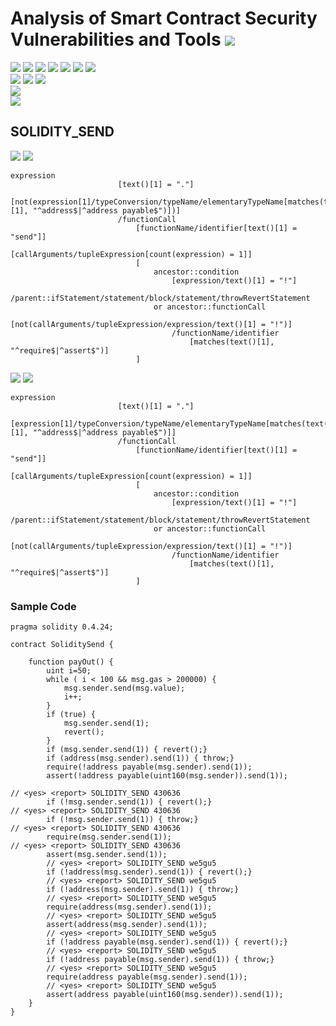 # Analysis of Smart Contract Security Vulnerabilities and Tools ![](https://img.shields.io/badge/-Live-brightgreen)
![](https://img.shields.io/badge/Batch-20CYS-green) ![](https://img.shields.io/badge/Batch-UG21CYS-lightgreen) ![](https://img.shields.io/badge/Batch-PG21CYS-green) ![](https://img.shields.io/badge/Batch-UG22CYS-lightgreen) ![](https://img.shields.io/badge/Batch-PG21CYS-green) ![](https://img.shields.io/badge/Batch-PhD-darkgreen) ![](https://img.shields.io/badge/-B_RIG-darkgreen)<br/>   ![](https://img.shields.io/badge/BlockchainCourse-20CY712-green)  ![](https://img.shields.io/badge/-M.Tech_Dissertation-blue) ![](https://img.shields.io/badge/Focus-Smart_Contract_Security-yellow) <br/>
![](https://img.shields.io/badge/Blockchain-Ethereum-blue)   <br/> 
![](https://img.shields.io/badge/Language-Solidity-blue)

## SOLIDITY_SEND

![](https://img.shields.io/badge/Pattern_ID-430636-gold) ![](https://img.shields.io/badge/Severity-1-brown) 

```
expression
                        [text()[1] = "."]
                        [not(expression[1]/typeConversion/typeName/elementaryTypeName[matches(text()[1], "^address$|^address payable$")])]
                        /functionCall
                            [functionName/identifier[text()[1] = "send"]]
                            [callArguments/tupleExpression[count(expression) = 1]]
                            [
                                ancestor::condition
                                    [expression/text()[1] = "!"]
                                    /parent::ifStatement/statement/block/statement/throwRevertStatement
                                or ancestor::functionCall
                                    [not(callArguments/tupleExpression/expression/text()[1] = "!")]
                                    /functionName/identifier
                                        [matches(text()[1], "^require$|^assert$")]
                            ]
```

![](https://img.shields.io/badge/Pattern_ID-we5gu5-gold) ![](https://img.shields.io/badge/Severity-1-brown) 

```
expression
                        [text()[1] = "."]
                        [expression[1]/typeConversion/typeName/elementaryTypeName[matches(text()[1], "^address$|^address payable$")]]
                        /functionCall
                            [functionName/identifier[text()[1] = "send"]]
                            [callArguments/tupleExpression[count(expression) = 1]]
                            [
                                ancestor::condition
                                    [expression/text()[1] = "!"]
                                    /parent::ifStatement/statement/block/statement/throwRevertStatement
                                or ancestor::functionCall
                                    [not(callArguments/tupleExpression/expression/text()[1] = "!")]
                                    /functionName/identifier
                                        [matches(text()[1], "^require$|^assert$")]
                            ]
```



### Sample Code

```
pragma solidity 0.4.24;

contract SoliditySend {

    function payOut() {
        uint i=50;
        while ( i < 100 && msg.gas > 200000) {
            msg.sender.send(msg.value);
            i++;
        }
        if (true) {
            msg.sender.send(1);
            revert();
        }
        if (msg.sender.send(1)) { revert();}
        if (address(msg.sender).send(1)) { throw;}
        require(!address payable(msg.sender).send(1));
        assert(!address payable(uint160(msg.sender)).send(1));

// <yes> <report> SOLIDITY_SEND 430636
        if (!msg.sender.send(1)) { revert();}
// <yes> <report> SOLIDITY_SEND 430636
        if (!msg.sender.send(1)) { throw;}
// <yes> <report> SOLIDITY_SEND 430636
        require(msg.sender.send(1));
// <yes> <report> SOLIDITY_SEND 430636
        assert(msg.sender.send(1));
        // <yes> <report> SOLIDITY_SEND we5gu5
        if (!address(msg.sender).send(1)) { revert();}
        // <yes> <report> SOLIDITY_SEND we5gu5
        if (!address(msg.sender).send(1)) { throw;}
        // <yes> <report> SOLIDITY_SEND we5gu5
        require(address(msg.sender).send(1));
        // <yes> <report> SOLIDITY_SEND we5gu5
        assert(address(msg.sender).send(1));
        // <yes> <report> SOLIDITY_SEND we5gu5
        if (!address payable(msg.sender).send(1)) { revert();}
        // <yes> <report> SOLIDITY_SEND we5gu5
        if (!address payable(msg.sender).send(1)) { throw;}
        // <yes> <report> SOLIDITY_SEND we5gu5
        require(address payable(msg.sender).send(1));
        // <yes> <report> SOLIDITY_SEND we5gu5
        assert(address payable(uint160(msg.sender)).send(1));
    }
}
```